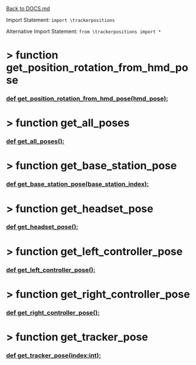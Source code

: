 [Back to DOCS.md](DOCS.md)

Import Statement: `import \trackerpositions`

Alternative Import Statement: `from \trackerpositions import *`

# >  function get_position_rotation_from_hmd_pose #

### [def get_position_rotation_from_hmd_pose(hmd_pose):](./../\trackerpositions.py#L82) 

# >  function get_all_poses #

### [def get_all_poses():](./../\trackerpositions.py#L96) 

# >  function get_base_station_pose #

### [def get_base_station_pose(base_station_index):](./../\trackerpositions.py#L111) 

# >  function get_headset_pose #

### [def get_headset_pose():](./../\trackerpositions.py#L145) 

# >  function get_left_controller_pose #

### [def get_left_controller_pose():](./../\trackerpositions.py#L155) 

# >  function get_right_controller_pose #

### [def get_right_controller_pose():](./../\trackerpositions.py#L184) 

# >  function get_tracker_pose #

### [def get_tracker_pose(index:int):](./../\trackerpositions.py#L212) 

